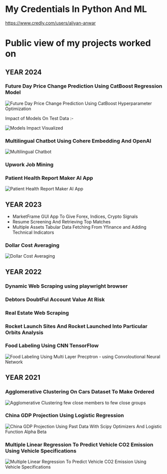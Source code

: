# My Credentials In Python And ML 

https://www.credly.com/users/aliyan-anwar

# Public view of my projects worked on


## YEAR 2024

### Future Day Price Change Prediction Using CatBoost Regression Model 

![Future Day Price Change Prediction Using CatBoost Hyperparameter Optimization](https://raw.githubusercontent.com/Aliyansayz/public/refs/heads/main/portfolio/projects_preview/Fx%20Next%20Day%20Price%20Change%20Model.png)

Impact of Models On Test Data :- 

![Models Impact Visualized]('https://github.com/Aliyansayz/FxMLResearch_v2_harmonic/blob/main/results%20monthly%20gains%20visualized%20.md')


### Multilingual Chatbot Using Cohere Embedding And OpenAI

 ![Multilingual Chatbot](https://raw.githubusercontent.com/Aliyansayz/public/refs/heads/main/portfolio/projects_preview/multilingual%20chatbot%20using%20multilingual%20embedding.png) 

### Upwork Job Mining

### Patient Health Report Maker AI App

![Patient Health Report Maker AI App](https://github.com/Aliyansayz/public/blob/main/portfolio/projects_preview/Patient%20Health%20Report%20App.jpg)



## YEAR 2023

* MarketFrame GUI App To Give Forex, Indices, Crypto Signals 
* Resume Screening And Retrieving Top Matches
* Multiple Assets Tabular Data Fetching From Yfinance and Adding Technical Indicators

### Dollar Cost Averaging

  ![Dollar Cost Averaging](https://raw.githubusercontent.com/Aliyansayz/public/refs/heads/main/portfolio/projects_preview/DOLLAR%20COST%20AVERAGING%20ON%20HISTORICAL%20DATA.png)



## YEAR 2022

### Dynamic Web Scraping using playwright browser
### Debtors DoubtFul Account Value At Risk
### Real Estate Web Scraping
### Rocket Launch Sites And Rocket Launched Into Particular Orbits Analysis

### Food Labeling Using CNN TensorFlow 
![Food Labeling Using Multi Layer Precptron - using Convoloutional Neural Network](https://raw.githubusercontent.com/Aliyansayz/public/refs/heads/main/portfolio/projects_preview/tensorflow%20image%20classification%20model%20on%20food%20images.jpg)



## YEAR 2021

### Agglomerative Clustering On Cars Dataset To Make Ordered

![Agglomerative Clustering few close members to few close groups ](https://raw.githubusercontent.com/Aliyansayz/public/refs/heads/main/portfolio/projects_preview/Clustering%20Of%20Raw%20Vehicle%20Data%20Into%20Category%20Wise.png)

### China GDP Projection Using Logistic Regression

![China GDP Projection Using Past Data With Scipy Optimizers And Logistic Function Alpha Beta](https://github.com/Aliyansayz/public/blob/main/portfolio/projects_preview/China%20GDP%20Logistic%20Regression.jpg)

### Multiple Linear Regression To Predict Vehicle CO2 Emission Using Vehicle Specifications

![Multiple Linear Regression To Predict Vehicle CO2 Emission Using Vehicle Specifications](https://raw.githubusercontent.com/Aliyansayz/public/refs/heads/main/portfolio/projects_preview/Multiple%20Linear%20Regression%20CO2%20Emission%202021.jpg)
